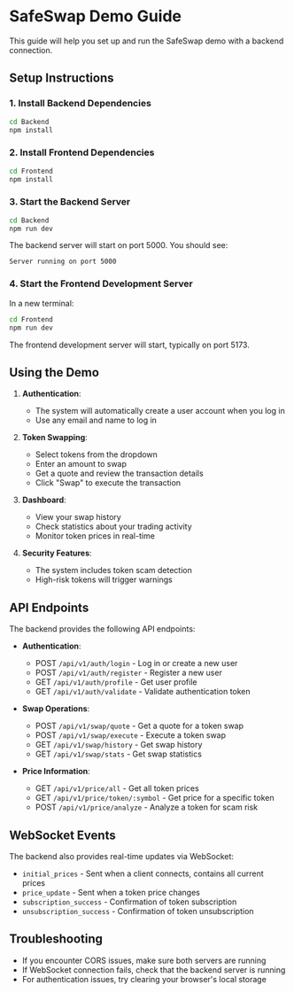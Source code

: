 # SafeSwap Demo Guide

This guide will help you set up and run the SafeSwap demo with a backend connection.

## Setup Instructions

### 1. Install Backend Dependencies

```bash
cd Backend
npm install
```

### 2. Install Frontend Dependencies

```bash
cd Frontend
npm install
```

### 3. Start the Backend Server

```bash
cd Backend
npm run dev
```

The backend server will start on port 5000. You should see:
```
Server running on port 5000
```

### 4. Start the Frontend Development Server

In a new terminal:
```bash
cd Frontend
npm run dev
```

The frontend development server will start, typically on port 5173.

## Using the Demo

1. **Authentication**:
   - The system will automatically create a user account when you log in
   - Use any email and name to log in

2. **Token Swapping**:
   - Select tokens from the dropdown
   - Enter an amount to swap
   - Get a quote and review the transaction details
   - Click "Swap" to execute the transaction

3. **Dashboard**:
   - View your swap history
   - Check statistics about your trading activity
   - Monitor token prices in real-time

4. **Security Features**:
   - The system includes token scam detection
   - High-risk tokens will trigger warnings

## API Endpoints

The backend provides the following API endpoints:

- **Authentication**:
  - POST `/api/v1/auth/login` - Log in or create a new user
  - POST `/api/v1/auth/register` - Register a new user
  - GET `/api/v1/auth/profile` - Get user profile
  - GET `/api/v1/auth/validate` - Validate authentication token

- **Swap Operations**:
  - POST `/api/v1/swap/quote` - Get a quote for a token swap
  - POST `/api/v1/swap/execute` - Execute a token swap
  - GET `/api/v1/swap/history` - Get swap history
  - GET `/api/v1/swap/stats` - Get swap statistics

- **Price Information**:
  - GET `/api/v1/price/all` - Get all token prices
  - GET `/api/v1/price/token/:symbol` - Get price for a specific token
  - POST `/api/v1/price/analyze` - Analyze a token for scam risk

## WebSocket Events

The backend also provides real-time updates via WebSocket:

- `initial_prices` - Sent when a client connects, contains all current prices
- `price_update` - Sent when a token price changes
- `subscription_success` - Confirmation of token subscription
- `unsubscription_success` - Confirmation of token unsubscription

## Troubleshooting

- If you encounter CORS issues, make sure both servers are running
- If WebSocket connection fails, check that the backend server is running
- For authentication issues, try clearing your browser's local storage 